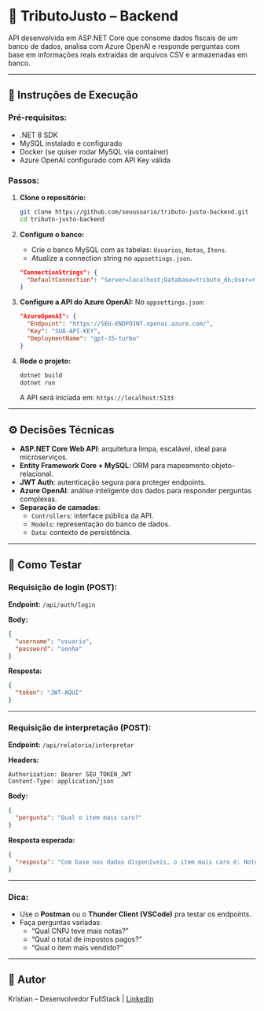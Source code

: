 # 🧠 TributoJusto – Backend

API desenvolvida em ASP.NET Core que consome dados fiscais de um banco de dados, analisa com Azure OpenAI e responde perguntas com base em informações reais extraídas de arquivos CSV e armazenadas em banco.

---

## 🚀 Instruções de Execução

### Pré-requisitos:

- .NET 8 SDK
- MySQL instalado e configurado
- Docker (se quiser rodar MySQL via container)
- Azure OpenAI configurado com API Key válida

### Passos:

1. **Clone o repositório:**
   ```bash
   git clone https://github.com/seuusuario/tributo-justo-backend.git
   cd tributo-justo-backend
   ```

2. **Configure o banco:**
   - Crie o banco MySQL com as tabelas: `Usuarios`, `Notas`, `Itens`.
   - Atualize a connection string no `appsettings.json`.

   ```json
   "ConnectionStrings": {
     "DefaultConnection": "Server=localhost;Database=tributo_db;User=root;Password=1234;"
   }
   ```

3. **Configure a API do Azure OpenAI:**
   No `appsettings.json`:
   ```json
   "AzureOpenAI": {
     "Endpoint": "https://SEU-ENDPOINT.openai.azure.com/",
     "Key": "SUA-API-KEY",
     "DeploymentName": "gpt-35-turbo"
   }
   ```

4. **Rode o projeto:**
   ```bash
   dotnet build
   dotnet run
   ```

   A API será iniciada em: `https://localhost:5133`

---

## ⚙️ Decisões Técnicas

- **ASP.NET Core Web API**: arquitetura limpa, escalável, ideal para microserviços.
- **Entity Framework Core + MySQL**: ORM para mapeamento objeto-relacional.
- **JWT Auth**: autenticação segura para proteger endpoints.
- **Azure OpenAI**: análise inteligente dos dados para responder perguntas complexas.
- **Separação de camadas**:
  - `Controllers`: interface pública da API.
  - `Models`: representação do banco de dados.
  - `Data`: contexto de persistência.

---

## 🧪 Como Testar

### Requisição de login (POST):

**Endpoint:** `/api/auth/login`

**Body:**
```json
{
  "username": "usuario",
  "password": "senha"
}
```

**Resposta:**
```json
{
  "token": "JWT-AQUI"
}
```

---

### Requisição de interpretação (POST):

**Endpoint:** `/api/relatorio/interpretar`

**Headers:**
```
Authorization: Bearer SEU_TOKEN_JWT
Content-Type: application/json
```

**Body:**
```json
{
  "pergunta": "Qual o item mais caro?"
}
```

**Resposta esperada:**
```json
{
  "resposta": "Com base nos dados disponíveis, o item mais caro é: Notebook Dell R$ 14.500,00"
}
```

---

### Dica:
- Use o **Postman** ou o **Thunder Client (VSCode)** pra testar os endpoints.
- Faça perguntas variadas:  
  - “Qual CNPJ teve mais notas?”  
  - “Qual o total de impostos pagos?”  
  - “Qual o item mais vendido?”

---

## 📌 Autor

Kristian – Desenvolvedor FullStack | [LinkedIn](https://www.linkedin.com)